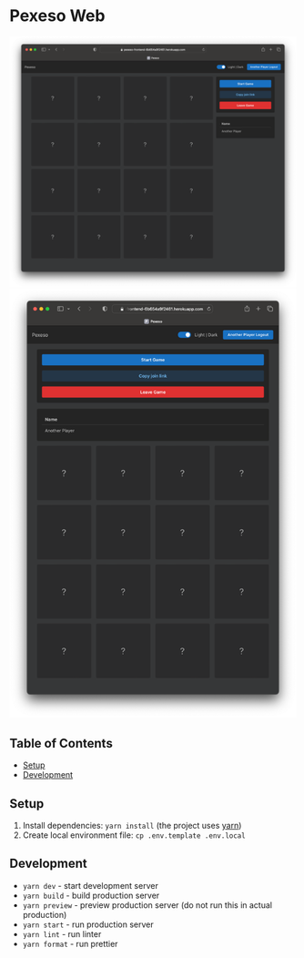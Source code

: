 # Pexeso Web

![Preview Desktop](../../web-preview.png)
![Preview Mobile](../../web-preview-mobile.png)

## Table of Contents

- [Setup](#setup)
- [Development](#development)

## Setup

1. Install dependencies: `yarn install` (the project uses [yarn](https://github.com/yarnpkg))
2. Create local environment file: `cp .env.template .env.local`

## Development

- `yarn dev` - start development server
- `yarn build` - build production server
- `yarn preview` - preview production server (do not run this in actual production)
- `yarn start` - run production server
- `yarn lint` - run linter
- `yarn format` - run prettier
